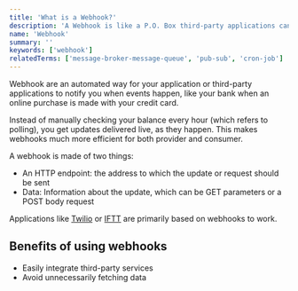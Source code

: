 ```yaml
---
title: 'What is a Webhook?'
description: 'A Webhook is like a P.O. Box third-party applications can use to notify you when something happens.'
name: 'Webhook'
summary: ''
keywords: ['webhook']
relatedTerms: ['message-broker-message-queue', 'pub-sub', 'cron-job']
---
```


Webhook are an automated way for your application or third-party applications to notify you when events happen, like your bank when an online purchase is made with your credit card.

Instead of manually checking your balance every hour (which refers to polling), you get updates delivered live, as they happen. This makes webhooks much more efficient for both provider and consumer.

A webhook is made of two things:

- An HTTP endpoint: the address to which the update or request should be sent
- Data: Information about the update, which can be GET parameters or a POST body request

Applications like [Twilio](https://www.twilio.com/) or [IFTT](https://ifttt.com/) are primarily based on webhooks to work.

## Benefits of using webhooks

- Easily integrate third-party services
- Avoid unnecessarily fetching data
